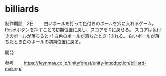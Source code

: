 # billiards  
制作期間　2日　　
白いボールを打って色付きのボールを穴に入れるゲーム。
Resetボタンを押すことで初期位置に戻し、スコアを０に戻せる。
スコアは色付きのボールが落ちると+1,白色のボールが落ちたとき-1される。
白いボールが落ちたとき白のボールの初期位置に戻る。

開発


参考　　
https://feynman.co.jp/unityforest/unity-introduction/billiard-making/
